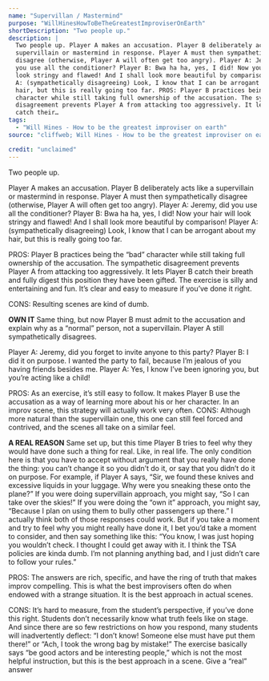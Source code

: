 ```yaml
---
name: "Supervillan / Mastermind"
purpose: "WillHinesHowToBeTheGreatestImproviserOnEarth"
shortDescription: "Two people up."
description: |
  Two people up. Player A makes an accusation. Player B deliberately acts like a
  supervillain or mastermind in response. Player A must then sympathetically
  disagree (otherwise, Player A will often get too angry). Player A: Jeremy, did
  you use all the conditioner? Player B: Bwa ha ha, yes, I did! Now your hair will
  look stringy and flawed! And I shall look more beautiful by comparison! Player
  A: (sympathetically disagreeing) Look, I know that I can be arrogant about my
  hair, but this is really going too far. PROS: Player B practices being the “bad”
  character while still taking full ownership of the accusation. The sympathetic
  disagreement prevents Player A from attacking too aggressively. It lets Player B
  catch their…
tags:
  - "Will Hines - How to be the greatest improviser on earth"
source: "cliffweb; Will Hines - How to be the greatest improviser on earth"

credit: "unclaimed"
---
```


Two people up.

Player A makes an accusation.
Player B deliberately acts like a supervillain or mastermind in response.
Player A must then sympathetically disagree (otherwise, Player A will often get too angry).
Player A: Jeremy, did you use all the conditioner?
Player B: Bwa ha ha, yes, I did! Now your hair will look stringy and flawed! And I shall look more beautiful by comparison!
Player A: (sympathetically disagreeing) Look, I know that I can be arrogant about my hair, but this is really going too far.

PROS: Player B practices being the “bad” character while still taking full ownership of the accusation. The sympathetic disagreement prevents Player A from attacking too aggressively. It lets Player B catch their breath and fully digest this position they have been gifted. The exercise is silly and entertaining and fun. It’s clear and easy to measure if you’ve done it right.

CONS: Resulting scenes are kind of dumb.

**OWN IT**
Same thing, but now Player B must admit to the accusation and explain why as a “normal” person, not a supervillain. Player A still sympathetically disagrees.

Player A: Jeremy, did you forget to invite anyone to this party?
Player B: I did it on purpose. I wanted the party to fail, because I’m jealous of you having friends besides me.
Player A: Yes, I know I’ve been ignoring you, but you’re acting like a child!

PROS: As an exercise, it’s still easy to follow. It makes Player B use the accusation as a way of learning more about his or her character. In an improv scene, this strategy will actually work very often.
CONS: Although more natural than the supervillain one, this one can still feel forced and contrived, and the scenes all take on a similar feel.

**A REAL REASON**
Same set up, but this time Player B tries to feel why they would have done such a thing for real.
Like, in real life. The only condition here is that you have to accept without argument that you really have done the thing: you can’t change it so you didn’t do it, or say that you didn’t do it on purpose.
For example, if Player A says, “Sir, we found these knives and excessive liquids in your luggage. Why were you sneaking these onto the plane?”
If you were doing supervillain approach, you might say, “So I can take over the skies!”
If you were doing the “own it” approach, you might say, “Because I plan on using them to bully other passengers up there.”
I actually think both of those responses could work. But if you take a moment and try to feel why you might really have done it, I bet you’d take a moment to consider, and then say something like this:
“You know, I was just hoping you wouldn’t check. I thought I could get away with it. I think the TSA policies are kinda dumb. I’m not planning anything bad, and I just didn’t care to follow your rules.”

PROS: The answers are rich, specific, and have the ring of truth that makes improv compelling. This is what the best improvisers often do when endowed with a strange situation. It is the best approach in actual scenes.

CONS: It’s hard to measure, from the student’s perspective, if you’ve done this right.
Students don’t necessarily know what truth feels like on stage. And since there are so few restrictions on how you respond, many students will inadvertently deflect: “I don’t know!
Someone else must have put them there!” or “Ach, I took the wrong bag by mistake!”
The exercise basically says “be good actors and be interesting people,” which is not the most helpful instruction, but this is the best approach in a scene. Give a “real” answer
